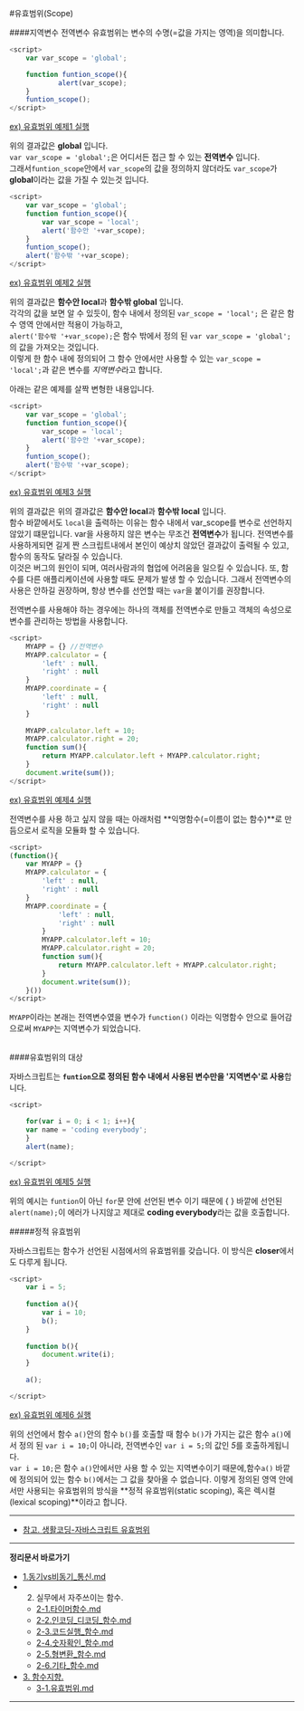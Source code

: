 #유효범위(Scope)

####지역변수 전역변수 
유효범위는 변수의 수명(=값을 가지는 영역)을 의미합니다. 

```javascript
<script>
	var var_scope = 'global';

	function funtion_scope(){
		    alert(var_scope);
	}
	funtion_scope();
</script>
```
[ex) 유효범위 예제1 실행](http://codepen.io/JaYoungKim/pen/jWWZVq?editors=001)    
    

위의 결과값은 **global** 입니다.    
`var var_scope = 'global';`은 어디서든 접근 할 수 있는 **전역변수** 입니다.    
그래서`funtion_scope`안에서 `var_scope`의 값을 정의하지 않더라도 `var_scope`가 **global**이라는 값을 가질 수 있는것 입니다.    

```javascript
<script>
	var var_scope = 'global';
	function funtion_scope(){
	    var var_scope = 'local';
	    alert('함수안 '+var_scope);
	}
	funtion_scope();
	alert('함수밖 '+var_scope);
</script>
```
[ex) 유효범위 예제2 실행](http://codepen.io/JaYoungKim/pen/Ywwepd?editors=001)    
    

위의 결과값은 **함수안 local**과 **함수밖 global** 입니다.    
각각의 값을 보면 알 수 있듯이, 함수 내에서 정의된 `var_scope = 'local';` 은 같은 함수 영역 안에서만 적용이 가능하고,    
`alert('함수밖 '+var_scope);`은 함수 밖에서 정의 된 `var var_scope = 'global';`의 값을 가져오는 것입니다.    
이렇게 한 함수 내에 정의되어 그 함수 안에서만 사용할 수 있는 `var_scope = 'local';`과 같은 변수를 *지역변수*라고 합니다. 

아래는 같은 예제를 살짝 변형한 내용입니다. 

```javascript
<script>
	var var_scope = 'global';
	function funtion_scope(){
	    var_scope = 'local';
	    alert('함수안 '+var_scope);
	}
	funtion_scope();
	alert('함수밖 '+var_scope);
</script>
```
[ex) 유효범위 예제3 실행](http://codepen.io/JaYoungKim/pen/pggaRN?editors=001)    
    

위의 결과값은 위의 결과값은 **함수안 local**과 **함수밖 local** 입니다.   
함수 바깥에서도 `local`을 출력하는 이유는 함수 내에서 var_scope를 변수로 선언하지 않았기 떄문입니다.
var을 사용하지 않은 변수는 무조건 **전역변수**가 됩니다.
전역변수를 사용하게되면 길게 짠 스크립트내에서 본인이 예상치 않았던 결과값이 출력될 수 있고, 함수의 동작도 달라질 수 있습니다.    
이것은 버그의 원인이 되며, 여러사람과의 협업에 어려움을 일으킬 수 있습니다. 또, 함수를 다른 애플리케이션에 사용할 때도 문제가 발생 할 수 있습니다.
그래서 전역변수의 사용은 안하길 권장하며, 항상 변수를 선언할 때는 `var`을 붙이기를 권장합니다.

전역변수를 사용해야 하는 경우에는 하나의 객체를 전역변수로 만들고 객체의 속성으로 변수를 관리하는 방법을 사용합니다.

```javascript
<script>
	MYAPP = {} //전역변수
	MYAPP.calculator = { 
	    'left' : null,
	    'right' : null 
	}
	MYAPP.coordinate = { 
	    'left' : null,
	    'right' : null 
	}
		 
	MYAPP.calculator.left = 10; 
	MYAPP.calculator.right = 20; 
	function sum(){
	    return MYAPP.calculator.left + MYAPP.calculator.right;
	}
	document.write(sum());
</script>
```
[ex) 유효범위 예제4 실행](http://codepen.io/JaYoungKim/pen/OMMQpL?editors=001)    
    

전역변수를 사용 하고 싶지 않을 때는 아래처럼 **익명함수(=이름이 없는 함수)**로 만듬으로서 로직을 모듈화 할 수 있습니다.

```javascript
<script>
(function(){
	var MYAPP = {}
	MYAPP.calculator = {
	    'left' : null,
	    'right' : null
	}
	MYAPP.coordinate = {
	        'left' : null,
	        'right' : null
	    }
	    MYAPP.calculator.left = 10;
	    MYAPP.calculator.right = 20;
	    function sum(){
	        return MYAPP.calculator.left + MYAPP.calculator.right;
	    }
	    document.write(sum());
	}())
</script>
```
`MYAPP`이라는 본래는 전역변수였을 변수가 `function()` 이라는 익명함수 안으로 들어감으로써 `MYAPP`는 지역변수가 되었습니다. 

<br>
####유효범위의 대상

자바스크립트는 **`funtion`으로 정의된 함수 내에서 사용된 변수만을 '지역변수'로 사용**합니다.

```javascript
<script>

	for(var i = 0; i < 1; i++){
    var name = 'coding everybody';
	}
	alert(name);

</script>
```
[ex) 유효범위 예제5 실행](http://codepen.io/JaYoungKim/pen/pggade?editors=001)    
    

위의 예시는 `funtion`이 아닌 `for`문 안에 선언된 변수 이기 때문에 { } 바깥에 선언된 `alert(name);`이 에러가 나지않고 제대로 **coding everybody**라는 값을 호출합니다.     

#####정적 유효범위

자바스크립트는 함수가 선언된 시점에서의 유효범위를 갖습니다. 이 방식은 **closer**에서도 다루게 됩니다.

```javascript
<script>
	var i = 5;
	 
	function a(){
	    var i = 10;
	    b();
	}
	 
	function b(){
	    document.write(i);
	}
	 
	a();

</script>
```
[ex) 유효범위 예제6 실행](http://codepen.io/JaYoungKim/pen/VeeQrg?editors=001)    
    

위의 선언에서 함수 `a()`안의 함수 `b()`를 호출할 때 함수 `b()`가 가지는 값은 함수 `a()`에서 정의 된 `var i = 10;`이 아니라, 
전역변수인 `var i = 5;`의 값인 *5*를 호출하게됩니다.     
`var i = 10;`은 함수 `a()`안에서만 사용 할 수 있는 지역변수이기 때문에,함수`a()` 바깥에 정의되어 있는 함수 `b()`에서는 그 값을 찾아올 수 없습니다.
이렇게 정의된 영역 안에서만 사용되는 유효범위의 방식을 **정적 유효범위(static scoping), 혹은 렉시컬(lexical scoping)**이라고 합니다. 

----

* [참고. 생활코딩-자바스크립트 유효범위](https://opentutorials.org/course/743/6495)   

----

**정리문서 바로가기**

* [1.동기vs비동기_통신.md](https://github.com/demun/FrontEndStudy/blob/master/document/Javascript/docs/1.%EB%8F%99%EA%B8%B0vs%EB%B9%84%EB%8F%99%EA%B8%B0_%ED%86%B5%EC%8B%A0.md)
* 2. 실무에서 자주쓰이는 함수.
	- [2-1.타이머함수.md](https://github.com/demun/FrontEndStudy/blob/master/document/Javascript/docs/2-1.%ED%83%80%EC%9D%B4%EB%A8%B8%ED%95%A8%EC%88%98.md)
	- [2-2.인코딩_디코딩_함수.md](https://github.com/demun/FrontEndStudy/blob/master/document/Javascript/docs/2-2.%EC%9D%B8%EC%BD%94%EB%94%A9_%EB%94%94%EC%BD%94%EB%94%A9_%ED%95%A8%EC%88%98.md)
	- [2-3.코드실행_함수.md](https://github.com/demun/FrontEndStudy/blob/master/document/Javascript/docs/2-3.%EC%BD%94%EB%93%9C%EC%8B%A4%ED%96%89_%ED%95%A8%EC%88%98.md)
	- [2-4.숫자확인_함수.md](https://github.com/demun/FrontEndStudy/blob/master/document/Javascript/docs/2-4.%EC%88%AB%EC%9E%90%ED%99%95%EC%9D%B8_%ED%95%A8%EC%88%98.md)
	- [2-5.형변환_함수.md](https://github.com/demun/FrontEndStudy/blob/master/document/Javascript/docs/2-5.%ED%98%95%EB%B3%80%ED%99%98_%ED%95%A8%EC%88%98.md)
	- [2-6.기타_함수.md](https://github.com/demun/FrontEndStudy/blob/master/document/Javascript/docs/2-6.%EA%B8%B0%ED%83%80_%ED%95%A8%EC%88%98.md)  
* [3. 함수지향.]()
	- [3-1.유효범위.md](https://github.com/demun/FrontEndStudy/blob/master/document/Javascript/docs/3.%EC%9C%A0%ED%9A%A8%EB%B2%94%EC%9C%84.md)  
	  
----